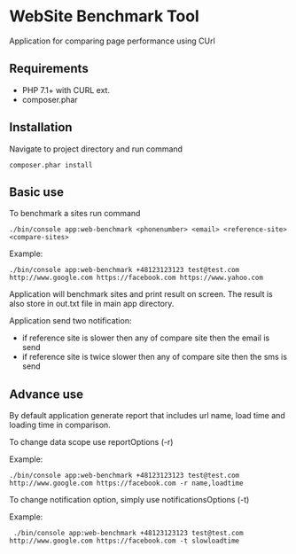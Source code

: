 # WebSite Benchmark Tool

Application for comparing page performance using CUrl

## Requirements
 - PHP 7.1+ with CURL ext. 
 - composer.phar
 
## Installation
Navigate to project directory and run command 

    composer.phar install

## Basic use
To benchmark a sites run command

    ./bin/console app:web-benchmark <phonenumber> <email> <reference-site> <compare-sites>
     
Example:
    
    ./bin/console app:web-benchmark +48123123123 test@test.com http://www.google.com https://facebook.com https://www.yahoo.com 
    
Application will benchmark sites and print result on screen. The result is also store in out.txt file in main app directory.

Application send two notification:
 - if reference site is slower then any of compare site then the email is send
 - if reference site is twice slower then any of compare site then the sms is send
 
## Advance use

By default application generate report that includes url name, load time and loading time in comparison. 

To change data scope use reportOptions (-r)

Example:
    
    ./bin/console app:web-benchmark +48123123123 test@test.com http://www.google.com https://facebook.com -r name,loadtime

 
 To change notification option, simply use notificationsOptions (-t)
 
 Example:
 
     ./bin/console app:web-benchmark +48123123123 test@test.com http://www.google.com https://facebook.com -t slowloadtime
    


